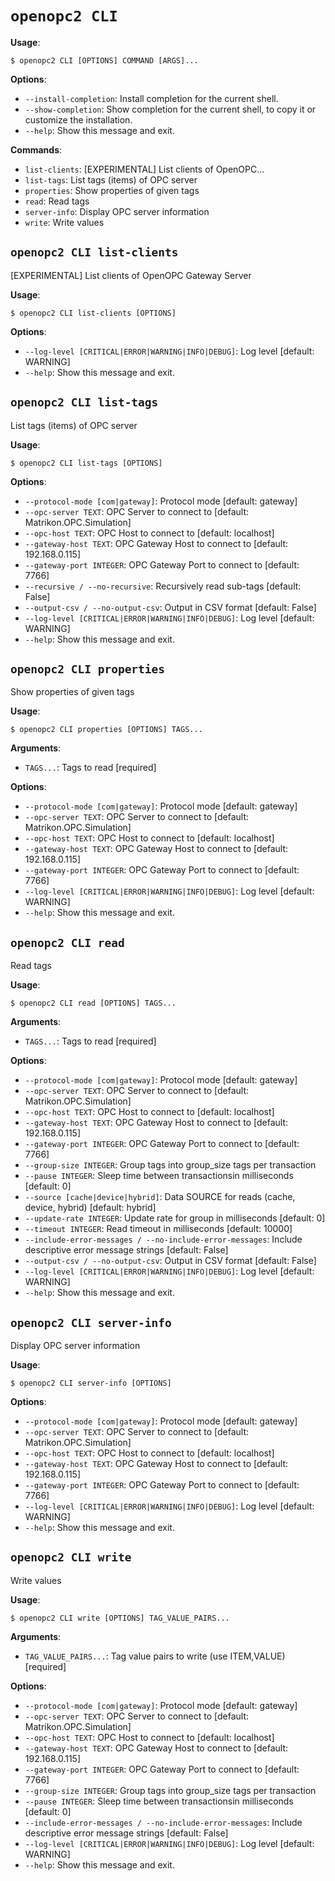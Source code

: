 # `openopc2 CLI`

**Usage**:

```console
$ openopc2 CLI [OPTIONS] COMMAND [ARGS]...
```

**Options**:

* `--install-completion`: Install completion for the current shell.
* `--show-completion`: Show completion for the current shell, to copy it or customize the installation.
* `--help`: Show this message and exit.

**Commands**:

* `list-clients`: [EXPERIMENTAL] List clients of OpenOPC...
* `list-tags`: List tags (items) of OPC server
* `properties`: Show properties of given tags
* `read`: Read tags
* `server-info`: Display OPC server information
* `write`: Write values

## `openopc2 CLI list-clients`

[EXPERIMENTAL] List clients of OpenOPC Gateway Server

**Usage**:

```console
$ openopc2 CLI list-clients [OPTIONS]
```

**Options**:

* `--log-level [CRITICAL|ERROR|WARNING|INFO|DEBUG]`: Log level  [default: WARNING]
* `--help`: Show this message and exit.

## `openopc2 CLI list-tags`

List tags (items) of OPC server

**Usage**:

```console
$ openopc2 CLI list-tags [OPTIONS]
```

**Options**:

* `--protocol-mode [com|gateway]`: Protocol mode  [default: gateway]
* `--opc-server TEXT`: OPC Server to connect to  [default: Matrikon.OPC.Simulation]
* `--opc-host TEXT`: OPC Host to connect to  [default: localhost]
* `--gateway-host TEXT`: OPC Gateway Host to connect to  [default: 192.168.0.115]
* `--gateway-port INTEGER`: OPC Gateway Port to connect to  [default: 7766]
* `--recursive / --no-recursive`: Recursively read sub-tags  [default: False]
* `--output-csv / --no-output-csv`: Output in CSV format  [default: False]
* `--log-level [CRITICAL|ERROR|WARNING|INFO|DEBUG]`: Log level  [default: WARNING]
* `--help`: Show this message and exit.

## `openopc2 CLI properties`

Show properties of given tags

**Usage**:

```console
$ openopc2 CLI properties [OPTIONS] TAGS...
```

**Arguments**:

* `TAGS...`: Tags to read  [required]

**Options**:

* `--protocol-mode [com|gateway]`: Protocol mode  [default: gateway]
* `--opc-server TEXT`: OPC Server to connect to  [default: Matrikon.OPC.Simulation]
* `--opc-host TEXT`: OPC Host to connect to  [default: localhost]
* `--gateway-host TEXT`: OPC Gateway Host to connect to  [default: 192.168.0.115]
* `--gateway-port INTEGER`: OPC Gateway Port to connect to  [default: 7766]
* `--log-level [CRITICAL|ERROR|WARNING|INFO|DEBUG]`: Log level  [default: WARNING]
* `--help`: Show this message and exit.

## `openopc2 CLI read`

Read tags

**Usage**:

```console
$ openopc2 CLI read [OPTIONS] TAGS...
```

**Arguments**:

* `TAGS...`: Tags to read  [required]

**Options**:

* `--protocol-mode [com|gateway]`: Protocol mode  [default: gateway]
* `--opc-server TEXT`: OPC Server to connect to  [default: Matrikon.OPC.Simulation]
* `--opc-host TEXT`: OPC Host to connect to  [default: localhost]
* `--gateway-host TEXT`: OPC Gateway Host to connect to  [default: 192.168.0.115]
* `--gateway-port INTEGER`: OPC Gateway Port to connect to  [default: 7766]
* `--group-size INTEGER`: Group tags into group_size tags per transaction
* `--pause INTEGER`: Sleep time between transactionsin milliseconds  [default: 0]
* `--source [cache|device|hybrid]`: Data SOURCE for reads (cache, device, hybrid)  [default: hybrid]
* `--update-rate INTEGER`: Update rate for group in milliseconds  [default: 0]
* `--timeout INTEGER`: Read timeout in milliseconds  [default: 10000]
* `--include-error-messages / --no-include-error-messages`: Include descriptive error message strings  [default: False]
* `--output-csv / --no-output-csv`: Output in CSV format  [default: False]
* `--log-level [CRITICAL|ERROR|WARNING|INFO|DEBUG]`: Log level  [default: WARNING]
* `--help`: Show this message and exit.

## `openopc2 CLI server-info`

Display OPC server information

**Usage**:

```console
$ openopc2 CLI server-info [OPTIONS]
```

**Options**:

* `--protocol-mode [com|gateway]`: Protocol mode  [default: gateway]
* `--opc-server TEXT`: OPC Server to connect to  [default: Matrikon.OPC.Simulation]
* `--opc-host TEXT`: OPC Host to connect to  [default: localhost]
* `--gateway-host TEXT`: OPC Gateway Host to connect to  [default: 192.168.0.115]
* `--gateway-port INTEGER`: OPC Gateway Port to connect to  [default: 7766]
* `--log-level [CRITICAL|ERROR|WARNING|INFO|DEBUG]`: Log level  [default: WARNING]
* `--help`: Show this message and exit.

## `openopc2 CLI write`

Write values

**Usage**:

```console
$ openopc2 CLI write [OPTIONS] TAG_VALUE_PAIRS...
```

**Arguments**:

* `TAG_VALUE_PAIRS...`: Tag value pairs to write (use ITEM,VALUE)  [required]

**Options**:

* `--protocol-mode [com|gateway]`: Protocol mode  [default: gateway]
* `--opc-server TEXT`: OPC Server to connect to  [default: Matrikon.OPC.Simulation]
* `--opc-host TEXT`: OPC Host to connect to  [default: localhost]
* `--gateway-host TEXT`: OPC Gateway Host to connect to  [default: 192.168.0.115]
* `--gateway-port INTEGER`: OPC Gateway Port to connect to  [default: 7766]
* `--group-size INTEGER`: Group tags into group_size tags per transaction
* `--pause INTEGER`: Sleep time between transactionsin milliseconds  [default: 0]
* `--include-error-messages / --no-include-error-messages`: Include descriptive error message strings  [default: False]
* `--log-level [CRITICAL|ERROR|WARNING|INFO|DEBUG]`: Log level  [default: WARNING]
* `--help`: Show this message and exit.

